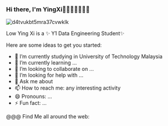 

### Hi there, I'm YingXi👋😊😊😊💕💕💕

![d4tvukbt5mra37cvwklk](https://user-images.githubusercontent.com/129196789/230527975-d1d1501e-60c7-4877-9c22-fc6b002a2c43.gif)

Low Ying Xi is a ✨ Y1 Data Engineering Student✨  

Here are some ideas to get you started:

- 🔭 I’m currently studying in University of Technology Malaysia
- 🌱 I’m currently learning ...
- 👯 I’m looking to collaborate on ...
- 🤔 I’m looking for help with ...
- 💬 Ask me about 
- 📫 How to reach me: any interesting activity
- 😄 Pronouns: ...
- ⚡ Fun fact: ...

@@@ Find Me all around the web:
<p align="left">
  <a href="https://www.linkedin.com/in/low-ying-xi-075a00260/" target="blank"></a>
